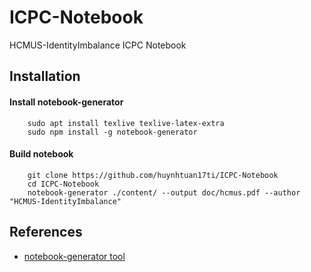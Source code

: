 # ICPC-Notebook
HCMUS-IdentityImbalance ICPC Notebook

## Installation
#### Install notebook-generator
```
    sudo apt install texlive texlive-latex-extra
    sudo npm install -g notebook-generator
```

#### Build notebook
```
    git clone https://github.com/huynhtuan17ti/ICPC-Notebook
    cd ICPC-Notebook
    notebook-generator ./content/ --output doc/hcmus.pdf --author "HCMUS-IdentityImbalance"
```

## References
- [notebook-generator tool](https://github.com/pin3da/notebook-generator)
